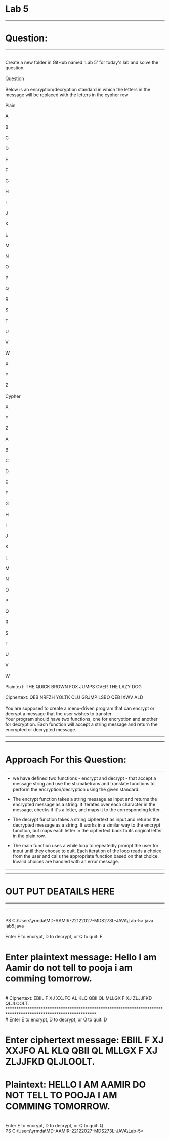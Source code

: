 
# Lab 5
*******************
# Question:
*******************

<br> Create a new folder in GitHub named 'Lab 5' for today's lab and solve the question.
<br> 
<br> Question
<br> 
<br> Below is an encryption/decryption standard in which the letters in the message will be replaced with the letters in the cypher row
<br> 
<br> Plain
<br> 
<br> A
<br> 
<br> B
<br> 
<br> C
<br> 
<br> D
<br> 
<br> E
<br> 
<br> F
<br> 
<br> G
<br> 
<br> H
<br> 
<br> I
<br> 
<br> J
<br> 
<br> K
<br> 
<br> L
<br> 
<br> M
<br> 
<br> N
<br> 
<br> O
<br> 
<br> P
<br> 
<br> Q
<br> 
<br> R
<br> 
<br> S
<br> 
<br> T
<br> 
<br> U
<br> 
<br> V
<br> 
<br> W
<br> 
<br> X
<br> 
<br> Y
<br> 
<br> Z
<br> 
<br> Cypher
<br> 
<br> X
<br> 
<br> Y
<br> 
<br> Z
<br> 
<br> A
<br> 
<br> B
<br> 
<br> C
<br> 
<br> D
<br> 
<br> E
<br> 
<br> F
<br> 
<br> G
<br> 
<br> H
<br> 
<br> I
<br> 
<br> J
<br> 
<br> K
<br> 
<br> L
<br> 
<br> M
<br> 
<br> N
<br> 
<br> O
<br> 
<br> P
<br> 
<br> Q
<br> 
<br> R
<br> 
<br> S
<br> 
<br> T
<br> 
<br> U
<br> 
<br> V
<br> 
<br> W
<br> 
<br> Plaintext:  THE QUICK BROWN FOX JUMPS OVER THE LAZY DOG
<br> 
<br> Ciphertext: QEB NRFZH YOLTK CLU GRJMP LSBO QEB IXWV ALD
<br> 
<br> You are supposed to create a menu-driven program that can encrypt or decrypt a message that the user wishes to transfer.
<br> Your program should have two functions, one for encryption and another for decryption. Each function will accept a string message and return the encrypted or decrypted message.

**************************************************************************************************************************************************************************************

*******************************
# Approach For this Question:
******************************
* we have defined two functions - encrypt and decrypt - that accept a message string and use the str.maketrans and translate functions to perform the encryption/decryption using the given standard.

* The encrypt function takes a string message as input and returns the encrypted message as a string. It iterates over each character in the message, checks if it's a letter, and maps it to the corresponding letter.

* The decrypt function takes a string ciphertext as input and returns the decrypted message as a string. It works in a similar way to the encrypt function, but maps each letter in the ciphertext back to its original letter in the plain row.

* The main function uses a while loop to repeatedly prompt the user for input until they choose to quit. Each iteration of the loop reads a choice from the user and calls the appropriate function based on that choice. Invalid choices are handled with an error message.

*******************************************************************************************************************************************************************************************
 
 
 ****************************
 # OUT PUT DEATAILS HERE
 ****************************

**************************************************************************************************************
<br>  PS C:\Users\yrmda\MD-AAMIR-22122027-MDS273L-JAVA\Lab-5> java lab5.java
<br> 
<br> Enter E to encrypt, D to decrypt, or Q to quit: E
<br> 
# Enter plaintext message: Hello I am Aamir do not tell to pooja i am comming tomorrow.
<br> 
# Ciphertext: EBIIL F XJ XXJFO AL KLQ QBII QL MLLGX F XJ ZLJJFKD QLJLOOLT.
<br> 
****************************************************************************************************************
<br> 
# Enter E to encrypt, D to decrypt, or Q to quit: D
 
# Enter ciphertext message: EBIIL F XJ XXJFO AL KLQ QBII QL MLLGX F XJ ZLJJFKD QLJLOOLT.
 
# Plaintext: HELLO I AM AAMIR DO NOT TELL TO POOJA I AM COMMING TOMORROW.

<br> Enter E to encrypt, D to decrypt, or Q to quit: Q
<br> PS C:\Users\yrmda\MD-AAMIR-22122027-MDS273L-JAVA\Lab-5> 
